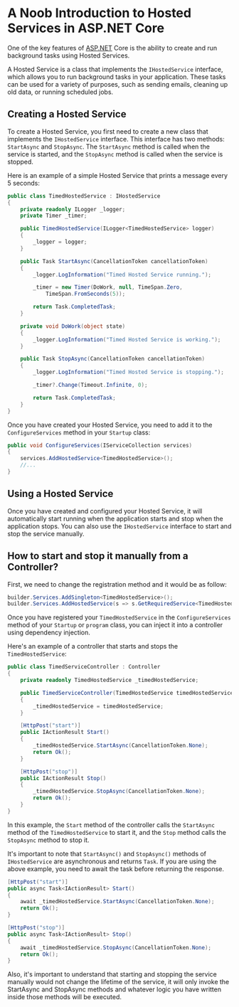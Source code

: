 # A Noob Introduction to Hosted Services in ASP.NET Core

One of the key features of [ASP.NET](http://ASP.NET) Core is the ability to create and run background tasks using Hosted Services.

A Hosted Service is a class that implements the `IHostedService` interface, which allows you to run background tasks in your application. These tasks can be used for a variety of purposes, such as sending emails, cleaning up old data, or running scheduled jobs.

## **Creating a Hosted Service**

To create a Hosted Service, you first need to create a new class that implements the `IHostedService` interface. This interface has two methods: `StartAsync` and `StopAsync`. The `StartAsync` method is called when the service is started, and the `StopAsync` method is called when the service is stopped.

Here is an example of a simple Hosted Service that prints a message every 5 seconds:

```csharp
public class TimedHostedService : IHostedService
{
    private readonly ILogger _logger;
    private Timer _timer;

    public TimedHostedService(ILogger<TimedHostedService> logger)
    {
        _logger = logger;
    }

    public Task StartAsync(CancellationToken cancellationToken)
    {
        _logger.LogInformation("Timed Hosted Service running.");

        _timer = new Timer(DoWork, null, TimeSpan.Zero, 
            TimeSpan.FromSeconds(5));

        return Task.CompletedTask;
    }

    private void DoWork(object state)
    {
        _logger.LogInformation("Timed Hosted Service is working.");
    }

    public Task StopAsync(CancellationToken cancellationToken)
    {
        _logger.LogInformation("Timed Hosted Service is stopping.");

        _timer?.Change(Timeout.Infinite, 0);

        return Task.CompletedTask;
    }
}
```

Once you have created your Hosted Service, you need to add it to the `ConfigureServices` method in your `Startup` class:

```csharp
public void ConfigureServices(IServiceCollection services)
{
    services.AddHostedService<TimedHostedService>();
    //...
}
```

## **Using a Hosted Service**

Once you have created and configured your Hosted Service, it will automatically start running when the application starts and stop when the application stops. You can also use the `IHostedService` interface to start and stop the service manually.

## How to start and stop it manually from a Controller?

First, we need to change the registration method and it would be as follow:

```csharp
builder.Services.AddSingleton<TimedHostedService>();
builder.Services.AddHostedService(s => s.GetRequiredService<TimedHostedService>());
```

Once you have registered your `TimedHostedService` in the `ConfigureServices` method of your `Startup` or `program` class, you can inject it into a controller using dependency injection.

Here's an example of a controller that starts and stops the `TimedHostedService`:

```csharp
public class TimedServiceController : Controller
{
    private readonly TimedHostedService _timedHostedService;

    public TimedServiceController(TimedHostedService timedHostedService)
    {
        _timedHostedService = timedHostedService;
    }

    [HttpPost("start")]
    public IActionResult Start()
    {
        _timedHostedService.StartAsync(CancellationToken.None);
        return Ok();
    }

    [HttpPost("stop")]
    public IActionResult Stop()
    {
        _timedHostedService.StopAsync(CancellationToken.None);
        return Ok();
    }
}
```

In this example, the `Start` method of the controller calls the `StartAsync` method of the `TimedHostedService` to start it, and the `Stop` method calls the `StopAsync` method to stop it.

It's important to note that `StartAsync()` and `StopAsync()` methods of `IHostedService` are asynchronous and returns `Task`. If you are using the above example, you need to await the task before returning the response.

```csharp
[HttpPost("start")]
public async Task<IActionResult> Start()
{
    await _timedHostedService.StartAsync(CancellationToken.None);
    return Ok();
}

[HttpPost("stop")]
public async Task<IActionResult> Stop()
{
    await _timedHostedService.StopAsync(CancellationToken.None);
    return Ok();
}
```

Also, it's important to understand that starting and stopping the service manually would not change the lifetime of the service, it will only invoke the StartAsync and StopAsync methods and whatever logic you have written inside those methods will be executed.